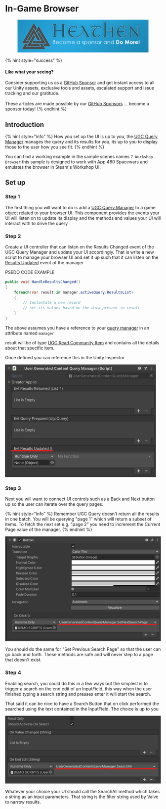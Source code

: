 # In-Game Browser

<figure><img src="../../../../../.gitbook/assets/512x128 Sponsor Banner.png" alt="Become a sponsor and Do More"><figcaption></figcaption></figure>

{% hint style="success" %}
#### Like what your seeing?

Consider supporting us as a [GitHub Sponsor](../../../../../company/become-a-sponsor.md) and get instant access to all our Unity assets, exclusive tools and assets, escalated support and issue tracking and our gratitude.\
\
These articles are made possible by our [GitHub Sponsors](https://github.com/sponsors/heathen-engineering) ... become a sponsor today!
{% endhint %}

## Introduction

{% hint style="info" %}
How you set up the UI is up to you, the [UGC Query Manager](../../components/ugc-query-manager.md) manages the query and its results for you, its up to you to display those to the user how you see fit.
{% endhint %}

You can find a working example in the sample scenes names `7 Workshop Browser` this sample is designed to work with App 480 Spacewars and emulates the browser in Steam's Workshop UI.

## Set up

### Step 1

The first thing you will want to do is add a [UGC Query Manager](../../components/ugc-query-manager.md) to a game object related to your browser UI. This component provides the events your UI will listen on to update its display and the methods and values your UI will interact with to drive the query

### Step 2

Create a UI controller that can listen on the Results Changed event of the UGC Query Manager and update your UI accordingly. That is write a new script to manage your browser UI and set it up such that it can listen on the [Results Updated](../../components/ugc-query-manager.md#events) event of the manager

PSEDO CODE EXAMPLE

```csharp
public void HandleResultsChanged()
{
    foreach(var result in manager.activeQuery.ResultsList)
    {
        // Instantate a new record
        // set its values based on the data present in result
    }
}
```

The above assumes you have a reference to your [query manager](../../components/ugc-query-manager.md) in an attribute named `manager`&#x20;

result will be of type [UGC Read Community Item](../../../objects/ugc-community-item.md) and contains all the details about that specific item.

Once defined you can reference this in the Unity Inspector

![](<../../../../../.gitbook/assets/image (173) (1).png>)

### Step 3

Next you will want to connect UI controls such as a Back and Next button up so the user can iterate over the query pages.

{% hint style="info" %}
Remember UGC Query doesn't return all the results in one batch. You will be querying "page 1" which will return a subset of items. To fetch the next set e.g. "page 2" you need to increment the Current Page value of the manager.
{% endhint %}

![](<../../../../../.gitbook/assets/image (160) (1) (1) (1).png>)

You should do the same for "Set Previous Search Page" so that the user can go back and forth. These methods are safe and will never step to a page that doesn't exist.

### Step 4

Enabling search, you could do this in a few ways but the simplest is to trigger a search on the end edit of an InputField, this way when the user finished typing a search string and presses enter it will start the search.

That said it can be nice to have a Search Button that on click performed the searched using the text contained in the InputField. The choice is up to you

![](<../../../../../.gitbook/assets/image (172) (1) (1) (1).png>)

Whatever your choice your UI should call the SearchAll method which takes a string as an input parameters. That string is the filter string used by Valve to narrow results.
